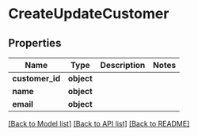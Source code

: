 # CreateUpdateCustomer

## Properties
Name | Type | Description | Notes
------------ | ------------- | ------------- | -------------
**customer_id** | **object** |  | 
**name** | **object** |  | 
**email** | **object** |  | 

[[Back to Model list]](../README.md#documentation-for-models) [[Back to API list]](../README.md#documentation-for-api-endpoints) [[Back to README]](../README.md)

